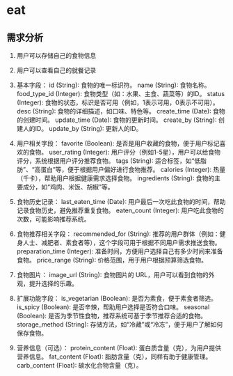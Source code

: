 # eat
## 需求分析
1. 用户可以存储自己的食物信息
2. 用户可以查看自己的就餐记录

1. 基本字段：
   id (String): 食物的唯一标识符。
   name (String): 食物名称。
   food_type_id (Integer): 食物类型（如：水果、主食、蔬菜等）的ID。
   status (Integer): 食物的状态，标识是否可用（例如，1表示可用，0表示不可用）。
   desc (String): 食物的详细描述，如口味、特色等。
   create_time (Date): 食物的创建时间。
   update_time (Date): 食物的更新时间。
   create_by (String): 创建人的ID。
   update_by (String): 更新人的ID。
2. 用户相关字段：
   favorite (Boolean): 是否是用户收藏的食物，便于用户标记喜欢的食物。
   user_rating (Integer): 用户评分（例如1-5星），用户可以给食物评分，系统根据用户评分推荐食物。
   tags (String): 适合标签，如“低脂肪”、“高蛋白”等，便于根据用户偏好进行食物推荐。
   calories (Integer): 热量（千卡），帮助用户根据健康需求选择食物。
   ingredients (String): 食物的主要成分，如“鸡肉、米饭、胡椒”等。
3. 食物历史记录：
   last_eaten_time (Date): 用户最后一次吃此食物的时间，帮助记录食物历史，避免推荐重复食物。
   eaten_count (Integer): 用户吃此食物的次数，可能影响推荐系统。
4. 食物推荐相关字段：
   recommended_for (String): 推荐的用户群体（例如：健身人士、减肥者、素食者等），这个字段可用于根据不同用户需求推送食物。
   preparation_time (Integer): 准备时间，方便用户选择自己有多少时间来准备食物。
   price_range (String): 价格范围，用于用户根据预算筛选食物。
5. 食物图片：
   image_url (String): 食物图片的 URL，用户可以看到食物的外观，提升选择的乐趣。
6. 扩展功能字段：
   is_vegetarian (Boolean): 是否为素食，便于素食者筛选。
   is_spicy (Boolean): 是否辛辣，帮助用户选择是否符合口味。
   seasonal (Boolean): 是否为季节性食物，推荐系统可基于季节推荐合适的食物。
   storage_method (String): 存储方法，如“冷藏”或“冷冻”，便于用户了解如何保存食物。
7. 营养信息（可选）：
   protein_content (Float): 蛋白质含量（克），为用户提供营养信息。
   fat_content (Float): 脂肪含量（克），同样有助于健康管理。
   carb_content (Float): 碳水化合物含量（克）。